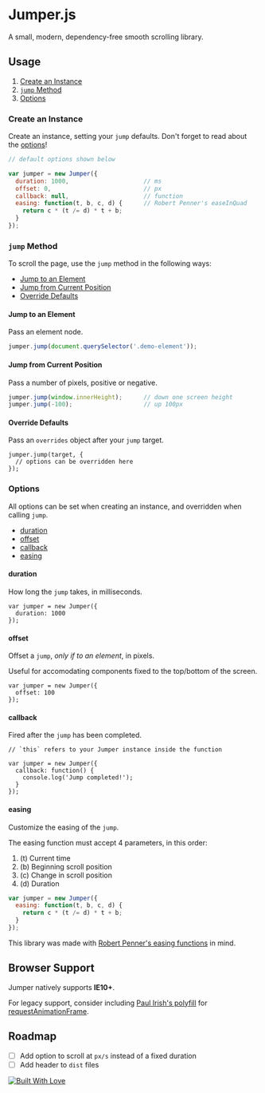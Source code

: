# Jumper.js

A small, modern, dependency-free smooth scrolling library.

## Usage

1. [Create an Instance](#create-an-instance)
2. [`jump` Method](#jump-method)
3. [Options](#options)

### Create an Instance

Create an instance, setting your `jump` defaults. Don't forget to read about the [options]()!

```javascript
// default options shown below

var jumper = new Jumper({
  duration: 1000,                     // ms
  offset: 0,                          // px
  callback: null,                     // function
  easing: function(t, b, c, d) {      // Robert Penner's easeInQuad
    return c * (t /= d) * t + b;
  }
});
```

### `jump` Method

To scroll the page, use the `jump` method in the following ways:

* [Jump to an Element](#jump-to-an-element)
* [Jump from Current Position](#jump-from-current-position)
* [Override Defaults](#override-defaults)

#### Jump to an Element

Pass an element node.

```javascript
jumper.jump(document.querySelector('.demo-element'));
```

#### Jump from Current Position

Pass a number of pixels, positive or negative.

```javascript
jumper.jump(window.innerHeight);      // down one screen height
jumper.jump(-100);                    // up 100px
```

#### Override Defaults

Pass an `overrides` object after your `jump` target.

```
jumper.jump(target, {
  // options can be overridden here
});
```

### Options

All options can be set when creating an instance, and overridden when calling `jump`.

* [duration](#duration)
* [offset](#offset)
* [callback](#callback)
* [easing](#easing)

#### duration

How long the `jump` takes, in milliseconds.

```
var jumper = new Jumper({
  duration: 1000
});
```

#### offset

Offset a `jump`, _only if to an element_, in pixels.

Useful for accomodating components fixed to the top/bottom of the screen.

```
var jumper = new Jumper({
  offset: 100
});
```

#### callback

Fired after the `jump` has been completed.

```
// `this` refers to your Jumper instance inside the function

var jumper = new Jumper({
  callback: function() {
    console.log('Jump completed!');
  }
});
```

#### easing

Customize the easing of the `jump`.

The easing function must accept 4 parameters, in this order:

1. (t) Current time
2. (b) Beginning scroll position
3. (c) Change in scroll position
4. (d) Duration

```javascript
var jumper = new Jumper({
  easing: function(t, b, c, d) {
    return c * (t /= d) * t + b;
  }
});
```

This library was made with [Robert Penner's easing functions](https://github.com/danro/jquery-easing/blob/master/jquery.easing.js) in mind.

## Browser Support

Jumper natively supports **IE10+**.

For legacy support, consider including [Paul Irish's polyfill](https://gist.github.com/paulirish/1579671) for [requestAnimationFrame](https://developer.mozilla.org/en-US/docs/Web/API/window/requestAnimationFrame).

## Roadmap

- [ ] Add option to scroll at `px/s` instead of a fixed duration
- [ ] Add header to `dist` files

[![Built With Love](http://forthebadge.com/images/badges/built-with-love.svg)](http://forthebadge.com)
